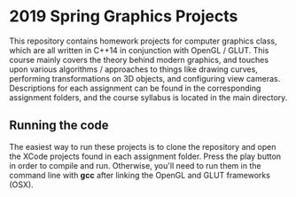 # 2019 Spring Graphics Projects
This repository contains homework projects for computer graphics class, which are all written in C++14 in conjunction with OpenGL / GLUT.  This course mainly covers the theory behind modern graphics, and touches upon various algorithms / approaches to things like drawing curves, performing transformations on 3D objects, and configuring view cameras.  Descriptions for each assignment can be found in the corresponding assignment folders, and the course syllabus is located in the main directory.
## Running the code
The easiest way to run these projects is to clone the repository and open the XCode projects found in each assignment folder.  Press the play button in order to compile and run.  Otherwise, you'll need to run them in the command line with **gcc** after linking the OpenGL and GLUT frameworks (OSX).